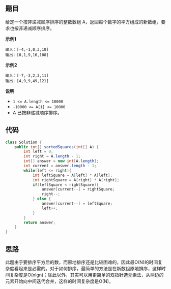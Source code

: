 ## 题目
给定一个按非递减顺序排序的整数数组 A，返回每个数字的平方组成的新数组，要求也按非递减顺序排序。

**示例1**
```
输入：[-4,-1,0,3,10]
输出：[0,1,9,16,100]
```

**示例2**
```
输入：[-7,-3,2,3,11]
输出：[4,9,9,49,121]
```

**说明**
* `1 <= A.length <= 10000`
* `-10000 <= A[i] <= 10000`
* A 已按非递减顺序排序。

## 代码
```JAVA
class Solution {
    public int[] sortedSquares(int[] A) {
        int left = 0;
        int right = A.length - 1;
        int[] answer = new int[A.length];
        int current = answer.length - 1;
        while(left <= right){
            int leftSquare = A[left] * A[left];
            int rightSquare = A[right] * A[right];
            if(leftSquare < rightSquare){
                answer[current--] = rightSquare;
                right--;
            } else {
                answer[current--] = leftSquare;
                left++;
            }
        }
        return answer;
    }
}
```

## 思路

此题由于要排序平方后的数，而原地排序还是比较困难的，因此最O(N)的时间复杂度看起来是必需的。对于如何排序，最简单的方法是在新数组原地排序，这样时间复杂度是O(nlgn)；除此以外，其实可以用更简单的双指针选元素法，从两边的元素开始向中间迭代合并，这样的时间复杂度是O(N)。